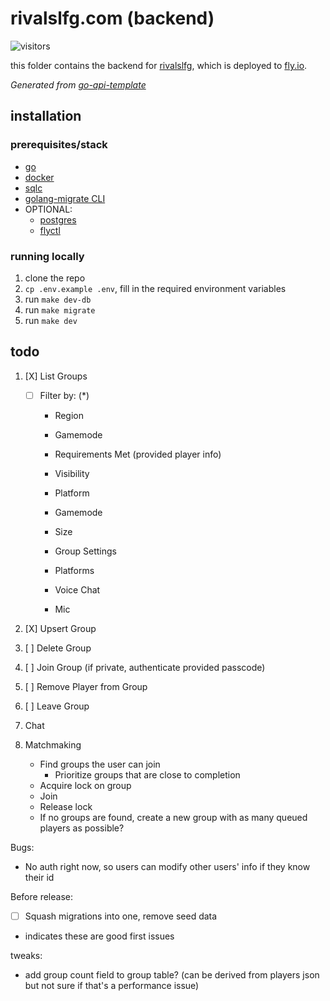 # rivalslfg.com (backend)

![visitors](https://img.shields.io/endpoint?url=https://vu-mi.com/api/v1/views?id=jcserv/rivalslfg.com/backend)

this folder contains the backend for [rivalslfg](https://rivalslfg.vercel.app/), which is deployed to [fly.io](https://fly.io).

*Generated from [go-api-template](https://github.com/jcserv/go-api-template)*

## installation

### prerequisites/stack
- [go](https://go.dev/doc/install)
- [docker](https://docs.docker.com/get-started/get-docker/)
- [sqlc](https://docs.sqlc.dev/en/stable/overview/install.html)
- [golang-migrate CLI](https://github.com/golang-migrate/migrate/tree/master/cmd/migrate)
- OPTIONAL:
  - [postgres](https://www.postgresql.org/)
  - [flyctl](https://fly.io/docs/flyctl/installing/)

### running locally

1. clone the repo
2. `cp .env.example .env`, fill in the required environment variables
3. run `make dev-db`
4. run `make migrate`
5. run `make dev`

## todo

1. [X] List Groups
   - [ ] Filter by: (*)
     -  Region
     -  Gamemode
     -  Requirements Met (provided player info)

     -  Visibility
     -  Platform
     -  Gamemode
     -  Size
     -  Group Settings
       - Platforms
       - Voice Chat
       - Mic
2. [X] Upsert Group
3. [ ] Delete Group
4. [ ] Join Group (if private, authenticate provided passcode)
5. [ ] Remove Player from Group
6. [ ] Leave Group

7. Chat

8. Matchmaking
   - Find groups the user can join
     - Prioritize groups that are close to completion
   - Acquire lock on group
   - Join
   - Release lock
   - If no groups are found, create a new group with as many queued players as possible?

Bugs:
- No auth right now, so users can modify other users' info if they know their id

Before release:
- [ ] Squash migrations into one, remove seed data

* indicates these are good first issues

tweaks:
- add group count field to group table? (can be derived from players json but not sure if that's a performance issue)